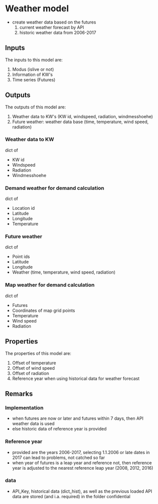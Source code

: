 # Weather model

* create weather data based on the futures
    1. current weather forecast by API
    1. historic weather data from 2006-2017


## Inputs
The inputs to this model are:

1. Modus (islive or not)
1. Information of KW's
1. Time series (Futures)


## Outputs
The outputs of this model are:

1. Weather data to KW's (KW id, windspeed, radiation, windmesshoehe)
2. Future weather: weather data base (time, temperature, wind speed, radiation)

### Weather data to KW

dict of
* KW id
* Windspeed
* Radiation
* Windmesshoehe

### Demand weather for demand calculation

dict of
* Location id
* Latitude
* Longitude
* Temperature

### Future weather

dict of
* Point ids
* Latitude
* Longitude
* Weather (time, temperature, wind speed, radiation)

### Map weather for demand calculation

dict of
* Futures
* Coordinates of map grid points
* Temperature
* Wind speed
* Radiation


## Properties
The properties of this model are:

1. Offset of temperature
1. Offset of wind speed
1. Offset of radiation
1. Reference year when using historical data for weather forecast

## Remarks

### Implementation

* when futures are now or later and futures within 7 days, then API weather data is used
* else historic data of reference year is provided

### Reference year

* provided are the years 2006-2017, selecting 1.1.2006 or late dates in 2017 can lead to problems, not catched so far
* when year of futures is a leap year and reference not, then reference year is adjusted to the nearest reference leap year (2008, 2012, 2016)

### data

* API_Key, historical data (dict_hist), as well as the previous loaded API data are stored (and i.a. required) in the folder confidential
